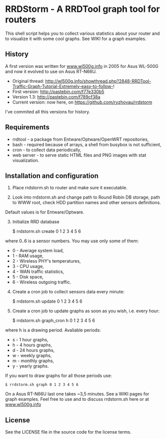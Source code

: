 RRDStorm - A RRDTool graph tool for routers
==================================

This shell script helps you to collect various statistics about your router
and to visualize it with some cool graphs. See WIKI for a graph examples.


History
-----------------------

A first version was written for www.wl500g.info in 2005 for Asus WL-500G and now
it evolved to use on Asus RT-N66U.

 * Original thread: http://wl500g.info/showthread.php?2848-RRDTool-Traffic-Graph-Tutorial-Extremely-easy-to-follow-!
 * First version: http://pastebin.com/f77e330b5
 * Version 1.3: http://pastebin.com/f789cf38a
 * Current version: now here, on https://github.com/ryzhovau/rrdstorm

I've commited all this versions for history.


Requirements
-----------------------

 * rrdtool - a package from Entware/Optware/OpenWRT repositories,
 * bash - required because of arrays, a shell from busybox is not sufficient,
 * cron - to collect data periodically,
 * web server - to serve static HTML files and PNG images with stat visualization.


Installation and configuration
-----------------------

1) Place rrdstorm.sh to router and make sure it executable.

2) Look into rrdstorm.sh and change path to Round Robin DB storage,
path to WWW root, check HDD partition names and other sensors definitions.

Default values is for Entware/Optware.

3) Initialize RRD database

    $ rrdstorm.sh create 0 1 2 3 4 5 6

where 0..6 is a sensor numbers. You may use only some of them:

 * 0 - Average system load,
 * 1 - RAM usage,
 * 2 - Wireless PHY's temperatures,
 * 3 - CPU usage,
 * 4 - WAN traffic statistics,
 * 5 - Disk space,
 * 6 - Wireless outgoing traffic.


4) Create a cron job to collect sensors data every minute:

    $ rrdstorm.sh update 0 1 2 3 4 5 6

5) Create a cron job to update graphs as soon as you wish, i.e. every hour:

    $ rrdstorm.sh graph_cron h 0 1 2 3 4 5 6

where h is a drawing period. Avaliable periods:

 * s - 1 hour graphs,
 * h - 4 hours graphs,
 * d - 24 hours graphs,
 * w -  weekly graphs,
 * m - monthly graphs,
 * y - yearly graphs.

If you want to draw graphs for all those periods use:

    $ rrdstorm.sh graph 0 1 2 3 4 5 6

On a Asus RT-N66U last one takes ~3,5 minutes. See a WIKI pages for graph
examples. Feel free to use and to discuss rrdstorm.sh here or at www.wl500g.info

License
-------

See the LICENSE file in the source code for the license terms.
